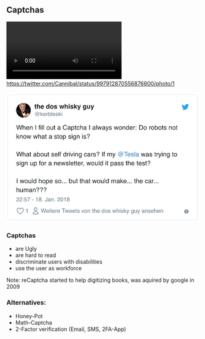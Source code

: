 ## Captchas



<video autoplay loop><source src="../resources/robot-captcha.mp4"/>:-D</video>
<span class="credit">https://twitter.com/Cannibal/status/997912870556876800/photo/1</span>



[![…](../resources/stop-signs.png)](https://twitter.com/kerbleski/status/954095476327956480)




### Captchas

* <!-- .element: class="fragment" --> are Ugly
* <!-- .element: class="fragment" --> are hard to read
* <!-- .element: class="fragment" --> discriminate users with disabilities
* <!-- .element: class="fragment" --> use the user as workforce

Note: reCaptcha started to help digitizing books, was aquired by google in 2009



### Alternatives:

* <!-- .element: class="fragment" --> Honey-Pot
* <!-- .element: class="fragment" --> Math-Captcha
* <!-- .element: class="fragment" --> 2-Factor verification (Email, SMS, 2FA-App)
